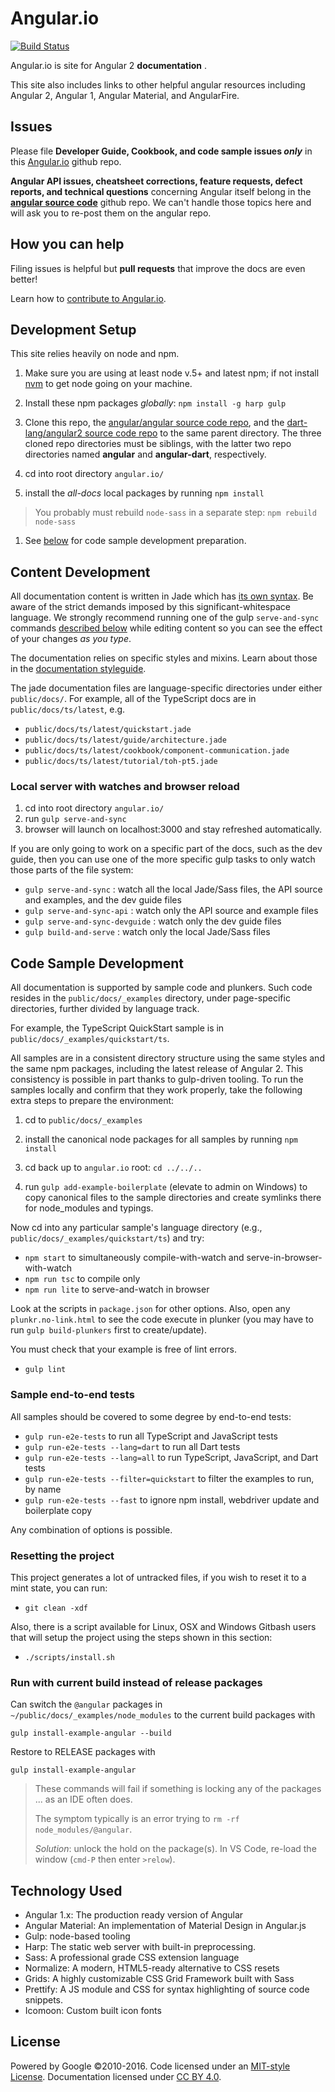 # Angular.io
[![Build Status][travis-badge]][travis-badge-url]

Angular.io is site for Angular 2 **documentation** . 

This site also includes links to other helpful angular resources including 
Angular 2, Angular 1, Angular Material, and AngularFire.

## Issues

Please file **Developer Guide, Cookbook, and code sample issues _only_** in this 
[Angular.io](https://github.com/angular/angular.io/issues) github repo.

**Angular API issues, cheatsheet corrections, feature requests, defect reports, and technical questions** concerning Angular itself
belong in the [**angular source code**](https://github.com/angular/angular/issues) github repo.
We can't handle those topics here and will ask you to re-post them on the angular repo.

## How you can help

Filing issues is helpful but **pull requests** that improve the docs are even better!

Learn how to [contribute to Angular.io](https://github.com/angular/angular.js/blob/master/CONTRIBUTING.md).

## Development Setup
This site relies heavily on node and npm.

1. Make sure you are using at least node v.5+ and latest npm; 
if not install [nvm](https://github.com/creationix/nvm) to get node going on your machine.

1. Install these npm packages *globally*: `npm install -g harp gulp`

1. Clone this repo, the [angular/angular source code repo](https://github.com/angular/angular), and the [dart-lang/angular2 source code repo](https://github.com/dart-lang/angular2) to the same parent directory.
The three cloned repo directories must be siblings, with the latter two repo directories named **angular** and **angular-dart**, respectively.

1. cd into root directory `angular.io/`

1. install the *all-docs* local packages by running `npm install`
> You probably must rebuild `node-sass` in a separate step: `npm rebuild node-sass`

1. See [below](#code-sample-development) for code sample development preparation.

## Content Development
All documentation content is written in Jade which has [its own syntax](http://jade-lang.com/reference/).
Be aware of the strict demands imposed by this significant-whitespace language.
We strongly recommend running one of the gulp `serve-and-sync` commands [described below](#serve-and-sync)
while editing content so you can see the effect of your changes *as you type*.

The documentation relies on specific styles and mixins. 
Learn about those in the [documentation styleguide](https://angular.io/docs/ts/latest/styleguide.html).

The jade documentation files are language-specific directories under either `public/docs/`.
For example, all of the TypeScript docs are in `public/docs/ts/latest`, e.g.
- `public/docs/ts/latest/quickstart.jade`
- `public/docs/ts/latest/guide/architecture.jade`
- `public/docs/ts/latest/cookbook/component-communication.jade`
- `public/docs/ts/latest/tutorial/toh-pt5.jade`

### Local server with watches and browser reload
 1. cd into root directory `angular.io/`
 1. run `gulp serve-and-sync`
 1. browser will launch on localhost:3000 and stay refreshed automatically.

<a id="serve-and-sync"></a>
If you are only going to work on a specific part of the docs, such as the dev guide, then you can use one of the more specific gulp tasks to only watch those parts of the file system:

* `gulp serve-and-sync` : watch all the local Jade/Sass files, the API source and examples, and the dev guide files
* `gulp serve-and-sync-api` : watch only the API source and example files
* `gulp serve-and-sync-devguide` : watch only the dev guide files
* `gulp build-and-serve` : watch only the local Jade/Sass files

## Code Sample Development

All documentation is supported by sample code and plunkers. 
Such code resides in the `public/docs/_examples` directory, under page-specific directories, further divided by language track.

For example, the TypeScript QuickStart sample is in `public/docs/_examples/quickstart/ts`.

All samples are in a consistent directory structure using the same styles and the same npm packages, including the latest release of Angular 2.
This consistency is possible in part thanks to gulp-driven tooling. 
To run the samples locally and confirm that they work properly, 
take the following extra steps to prepare the environment:

1. cd to `public/docs/_examples`

1. install the canonical node packages for all samples by running `npm install`

1. cd back up to `angular.io` root: `cd ../../..`

1. run `gulp add-example-boilerplate` (elevate to admin on Windows) 
to copy canonical files to the sample directories and create symlinks there for node_modules and typings. 

Now cd into any particular sample's language directory (e.g., `public/docs/_examples/quickstart/ts`) and try:
- `npm start`  to simultaneously compile-with-watch and serve-in-browser-with-watch
- `npm run tsc` to compile only
- `npm run lite` to serve-and-watch in browser

Look at the scripts in `package.json` for other options.
Also, open any `plunkr.no-link.html` to see the code execute in plunker
(you may have to run `gulp build-plunkers` first to create/update).

You must check that your example is free of lint errors.
- `gulp lint`

### Sample end-to-end tests

All samples should be covered to some degree by end-to-end tests:
- `gulp run-e2e-tests` to run all TypeScript and JavaScript tests
- `gulp run-e2e-tests --lang=dart` to run all Dart tests
- `gulp run-e2e-tests --lang=all` to run TypeScript, JavaScript, and Dart tests
- `gulp run-e2e-tests --filter=quickstart` to filter the examples to run, by name
- `gulp run-e2e-tests --fast` to ignore npm install, webdriver update and boilerplate copy

Any combination of options is possible.

### Resetting the project
This project generates a lot of untracked files, if you wish to reset it to a mint state, you can run:

- `git clean -xdf`

Also, there is a script available for Linux, OSX and Windows Gitbash users that will setup the project using the steps shown in this section:

- `./scripts/install.sh`

### Run with current build instead of release packages
Can switch the `@angular` packages in `~/public/docs/_examples/node_modules` to the current build packages with
```
gulp install-example-angular --build
```
Restore to RELEASE packages with
```
gulp install-example-angular
```
>These commands will fail if something is locking any of the packages ... as an IDE often does.
>
>The symptom typically is an error trying to `rm -rf node_modules/@angular`.
>
>_Solution_: unlock the hold on the package(s). In VS Code, re-load the window (`cmd-P` then enter `>relow`).


## Technology Used
- Angular 1.x: The production ready version of Angular
- Angular Material: An implementation of Material Design in Angular.js
- Gulp: node-based tooling
- Harp: The static web server with built-in preprocessing.
- Sass: A professional grade CSS extension language
- Normalize: A modern, HTML5-ready alternative to CSS resets
- Grids: A highly customizable CSS Grid Framework built with Sass
- Prettify: A JS module and CSS for syntax highlighting of source code snippets.
- Icomoon: Custom built icon fonts


## License
Powered by Google ©2010-2016. Code licensed under an [MIT-style License](https://github.com/angular.io/blob/master/LICENSE). Documentation licensed under [CC BY 4.0](http://creativecommons.org/licenses/by/4.0/).

[travis-badge]: https://travis-ci.org/angular/angular.io.svg?branch=master
[travis-badge-url]: https://travis-ci.org/angular/angular.io

